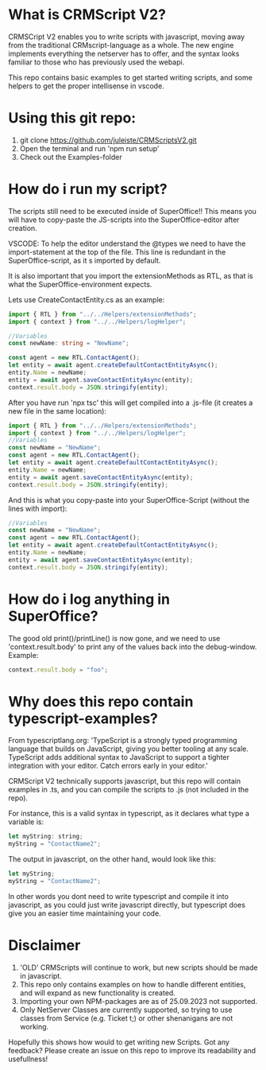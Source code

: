 # What is CRMScript V2?
CRMSCript V2 enables you to write scripts with javascript, moving away from the traditional CRMscript-language as a whole. 
The new engine implements everything the netserver has to offer, and the syntax looks familiar to those who has previously used the webapi. 

This repo contains basic examples to get started writing scripts, and some helpers to get the proper intellisense in vscode.

# Using this git repo:
1. git clone https://github.com/juleiste/CRMScriptsV2.git
2. Open the terminal and run 'npm run setup'
3. Check out the Examples-folder

# How do i run my script?
The scripts still need to be executed inside of SuperOffice!! This means you will have to copy-paste the JS-scripts into the SuperOffice-editor after creation.

VSCODE:
To help the editor understand the @types we need to have the import-statement at the top of the file. This line is redundant in the SuperOffice-script, as it s imported by default. 

It is also important that you import the extensionMethods as RTL, as that is what the SuperOffice-environment expects.

Lets use CreateContactEntity.cs as an example:
<!-- START:.ts -->
```typescript
import { RTL } from "../../Helpers/extensionMethods";
import { context } from "../../Helpers/logHelper";

//Variables
const newName: string = "NewName";

const agent = new RTL.ContactAgent();
let entity = await agent.createDefaultContactEntityAsync();
entity.Name = newName;
entity = await agent.saveContactEntityAsync(entity);
context.result.body = JSON.stringify(entity);
```
<!-- END:.ts -->

After you have run 'npx tsc' this will get compiled into a .js-file (it creates a new file in the same location):
<!-- START:.js -->
```typescript
import { RTL } from "../../Helpers/extensionMethods";
import { context } from "../../Helpers/logHelper";
//Variables
const newName = "NewName";
const agent = new RTL.ContactAgent();
let entity = await agent.createDefaultContactEntityAsync();
entity.Name = newName;
entity = await agent.saveContactEntityAsync(entity);
context.result.body = JSON.stringify(entity);

```
<!-- END:.js -->

And this is what you copy-paste into your SuperOffice-Script (without the lines with import):
<!-- START:.crmscript -->
```typescript
//Variables
const newName = "NewName";
const agent = new RTL.ContactAgent();
let entity = await agent.createDefaultContactEntityAsync();
entity.Name = newName;
entity = await agent.saveContactEntityAsync(entity);
context.result.body = JSON.stringify(entity);

```
<!-- END:.crmscript -->

# How do i log anything in SuperOffice?
The good old print()/printLine() is now gone, and we need to use 'context.result.body' to print any of the values back into the debug-window.
Example:
```javascript
context.result.body = "foo";
```

# Why does this repo contain typescript-examples?
From typescriptlang.org: 'TypeScript is a strongly typed programming language that builds on JavaScript, giving you better tooling at any scale. TypeScript adds additional syntax to JavaScript to support a tighter integration with your editor. Catch errors early in your editor.' 

CRMScript V2 technically supports javascript, but this repo will contain examples in .ts, and you can compile the scripts to .js (not included in the repo).

For instance, this is a valid syntax in typescript, as it declares what type a variable is:
```javascript
let myString: string;
myString = "ContactName2"; 
```

The output in javascript, on the other hand, would look like this:
```javascript
let myString;
myString = "ContactName2"; 

```

In other words you dont need to write typescript and compile it into javascript, as you could just write javascript directly, but typescript does give you an easier time maintaining your code. 

# Disclaimer
1. 'OLD' CRMScripts will continue to work, but new scripts should be made in javascript. 
2. This repo only contains examples on how to handle different entities, and will expand as new functionality is created. 
3. Importing your own NPM-packages are as of 25.09.2023 not supported. 
4. Only NetServer Classes are currently supported, so trying to use classes from Service (e.g. Ticket t;) or other shenanigans are not working. 

Hopefully this shows how would to get writing new Scripts. Got any feedback? Please create an issue on this repo to improve its readability and usefullness!